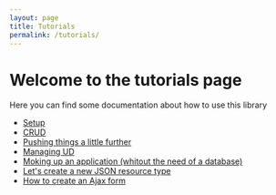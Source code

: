 ```yaml
---
layout: page
title: Tutorials
permalink: /tutorials/
---
```


# Welcome to the tutorials page

Here you can find some documentation about how to use this library

<ul>
  <li><a href="{{site.baseurl}}/tutorials/setup">Setup</a></li>
  <li><a href="{{site.baseurl}}/tutorials/crud">CRUD</a></li>
  <li><a href="{{site.baseurl}}/tutorials/pushingthingsalittlefurther">Pushing things a little further</a></li>
  <li><a href="{{site.baseurl}}/tutorials/managing-ud">Managing UD</a></li>
  <li><a href="{{site.baseurl}}/tutorials/mockup-application">Moking up an application (whitout the need of a database)</a></li>
  <li><a href="{{site.baseurl}}/tutorials/letscreateanewjsontemplatelist">Let's create a new JSON resource type</a></li>
  <li><a href="{{site.baseurl}}/tutorials/how-to-create-an ajax-form">How to create an Ajax form</a></li>
</ul>
